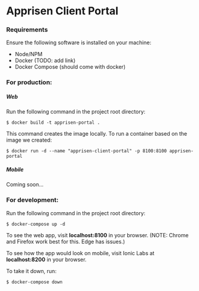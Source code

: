 # Apprisen Client Portal #

### Requirements ###
Ensure the following software is installed on your machine:
- Node/NPM
- Docker (TODO: add link)
- Docker Compose (should come with docker)

### For production: ###
##### Web #####
Run the following command in the project root directory:
```$xslt
$ docker build -t apprisen-portal .
```
This command creates the image locally. To run a container based on the image we created:
```$xslt
$ docker run -d --name "apprisen-client-portal" -p 8100:8100 apprisen-portal
```

##### Mobile #####
Coming soon...

### For development: ###
Run the following command in the project root directory:
```$xslt
$ docker-compose up -d
```
To see the web app, visit **localhost:8100** in your browser. (NOTE: Chrome and Firefox work best for this. Edge has issues.)

To see how the app would look on mobile, visit Ionic Labs at **localhost:8200** in your browser.

To take it down, run:
```$xslt
$ docker-compose down
```